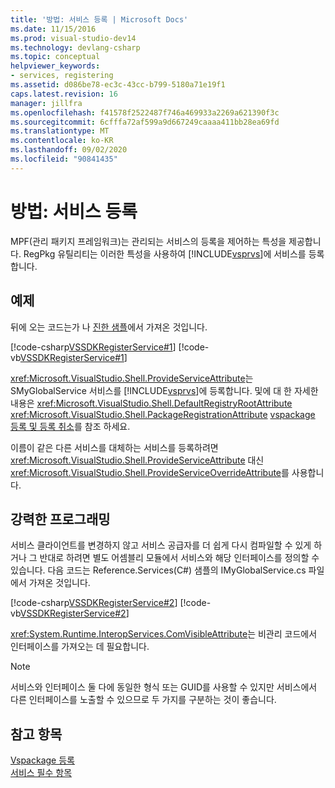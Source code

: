 ```yaml
---
title: '방법: 서비스 등록 | Microsoft Docs'
ms.date: 11/15/2016
ms.prod: visual-studio-dev14
ms.technology: devlang-csharp
ms.topic: conceptual
helpviewer_keywords:
- services, registering
ms.assetid: d086be78-ec3c-43cc-b799-5180a71e19f1
caps.latest.revision: 16
manager: jillfra
ms.openlocfilehash: f41578f2522487f746a469933a2269a621390f3c
ms.sourcegitcommit: 6cfffa72af599a9d667249caaaa411bb28ea69fd
ms.translationtype: MT
ms.contentlocale: ko-KR
ms.lasthandoff: 09/02/2020
ms.locfileid: "90841435"
---
```

# <a name="how-to-register-a-service"></a>방법: 서비스 등록
MPF(관리 패키지 프레임워크)는 관리되는 서비스의 등록을 제어하는 특성을 제공합니다. RegPkg 유틸리티는 이러한 특성을 사용하여 [!INCLUDE[vsprvs](../includes/vsprvs-md.md)]에 서비스를 등록합니다.  
  
## <a name="example"></a>예제  
 뒤에 오는 코드는가 나 [진한 샘플](../misc/vssdk-samples.md)에서 가져온 것입니다.  
  
 [!code-csharp[VSSDKRegisterService#1](../snippets/csharp/VS_Snippets_VSSDK/vssdkregisterservice/cs/vssdkregisterservicepackage.cs#1)]
 [!code-vb[VSSDKRegisterService#1](../snippets/visualbasic/VS_Snippets_VSSDK/vssdkregisterservice/vb/vssdkregisterservicepackage.vb#1)]  
  
 <xref:Microsoft.VisualStudio.Shell.ProvideServiceAttribute>는 SMyGlobalService 서비스를 [!INCLUDE[vsprvs](../includes/vsprvs-md.md)]에 등록합니다. 및에 대 한 자세한 내용은 <xref:Microsoft.VisualStudio.Shell.DefaultRegistryRootAttribute> <xref:Microsoft.VisualStudio.Shell.PackageRegistrationAttribute> [vspackage 등록 및 등록 취소](../extensibility/registering-and-unregistering-vspackages.md)를 참조 하세요.  
  
 이름이 같은 다른 서비스를 대체하는 서비스를 등록하려면 <xref:Microsoft.VisualStudio.Shell.ProvideServiceAttribute> 대신 <xref:Microsoft.VisualStudio.Shell.ProvideServiceOverrideAttribute>를 사용합니다.  
  
## <a name="robust-programming"></a>강력한 프로그래밍  
 서비스 클라이언트를 변경하지 않고 서비스 공급자를 더 쉽게 다시 컴파일할 수 있게 하거나 그 반대로 하려면 별도 어셈블리 모듈에서 서비스와 해당 인터페이스를 정의할 수 있습니다. 다음 코드는 Reference.Services(C#) 샘플의 IMyGlobalService.cs 파일에서 가져온 것입니다.  
  
 [!code-csharp[VSSDKRegisterService#2](../snippets/csharp/VS_Snippets_VSSDK/vssdkregisterservice/cs/vssdkregisterservicepackage.cs#2)]
 [!code-vb[VSSDKRegisterService#2](../snippets/visualbasic/VS_Snippets_VSSDK/vssdkregisterservice/vb/vssdkregisterservicepackage.vb#2)]  
  
 <xref:System.Runtime.InteropServices.ComVisibleAttribute>는 비관리 코드에서 인터페이스를 가져오는 데 필요합니다.  
  
> [!NOTE]
> 서비스와 인터페이스 둘 다에 동일한 형식 또는 GUID를 사용할 수 있지만 서비스에서 다른 인터페이스를 노출할 수 있으므로 두 가지를 구분하는 것이 좋습니다.  
  
## <a name="see-also"></a>참고 항목  
 [Vspackage 등록](../extensibility/internals/registering-vspackages.md)   
 [서비스 필수 항목](../extensibility/internals/service-essentials.md)